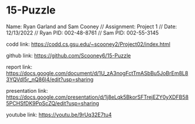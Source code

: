 # 15-Puzzle
Name: Ryan Garland and Sam Cooney //
Assignment: Project 1 //
Date: 12/13/2022 // 
Ryan PID: 002-48-8761 // 
Sam PID: 002-55-3145 

codd link: https://codd.cs.gsu.edu/~scooney2/Project02/index.html

github link: https://github.com/Scooney6/15-Puzzle

report link: https://docs.google.com/document/d/1U_zA3nogFctTmASbBu5JoBrEm8L83YQVdl5r_nQ86l4/edit?usp=sharing

presentation link: https://docs.google.com/presentation/d/1j8eLqk5BkorSFTrejEZY0yXDFB585PCHSfDK9PpScZQ/edit?usp=sharing

youtube link: https://youtu.be/9rUq32E7tu4
